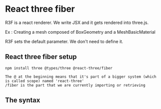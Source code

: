 # React three fiber

R3F is a react renderer. We write JSX and it gets rendered into three.js.

Ex : Creating a mesh composed of BoxGeometry and a MeshBasicMaterial
<mesh>
<BoxGeometry />
<MeshBasicMaterial />
</mesh>

R3F sets the default parameter. We don't need to define it.

## React three fiber setup

    npm install three @types/three @react-three/fiber

    The @ at the beginning means that it's part of a bigger system (which is called scope) named 'react-three'
    /fiber is the part that we are currently importing or retrieving

## The syntax
